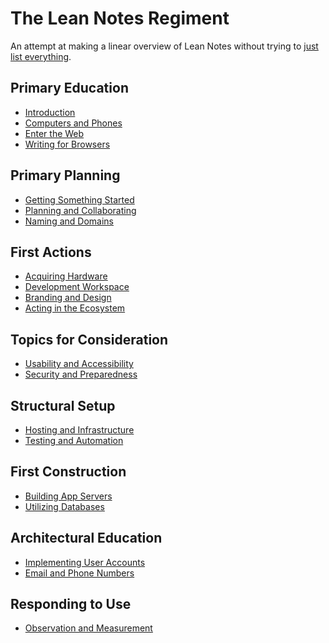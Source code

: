 # The Lean Notes Regiment

An attempt at making a linear overview of Lean Notes without trying to [just list everything](s321e-fq0s8-gra6e-q5p2q-4htff).

## Primary Education

- [Introduction][]
- [Computers and Phones][]
- [Enter the Web][]
- [Writing for Browsers][]

## Primary Planning

- [Getting Something Started][]
- [Planning and Collaborating][]
- [Naming and Domains][]

## First Actions

- [Acquiring Hardware][]
- [Development Workspace][]
- [Branding and Design][]
- [Acting in the Ecosystem][]

## Topics for Consideration

- [Usability and Accessibility][]
- [Security and Preparedness][]

## Structural Setup

- [Hosting and Infrastructure][]
- [Testing and Automation][]

## First Construction

- [Building App Servers][]
- [Utilizing Databases][]

## Architectural Education

- [Implementing User Accounts][]
- [Email and Phone Numbers][]

## Responding to Use

- [Observation and Measurement][]

[Introduction]: h5z1f-3585r-06adb-qtwcd-2n3pc
[Getting Something Started]: 479ar-rj809-wbbj7-0pc94-nvhmv
[Acquiring Hardware]: acnjr-a6j2a-mgajm-vkk2a-asqr5
[Planning and Collaborating]: by0ga-fqep7-gm8t1-an8dw-2qm8s
[Naming and Domains]: s4gtn-a90bz-raask-8hdna-kfrcv
[Branding and Design]: 53qfq-7ydze-f9ad8-ksjep-vx08v
[Acting in the Ecosystem]: 54d3c-25ny6-h782r-bt41t-hs7qk
[Development Workspace]: 5kyjk-hmdne-20btb-2nnc9-89pr8
[Computers and Phones]: 9x78s-p7kay-4gbg8-35gva-z4xrx
[Enter the Web]: 6cpfy-9rq0h-ndaet-12rs3-v28ym
[Writing for Browsers]: 3apva-nsx16-dv8rh-7m0th-ybm0r
[Building App Servers]: q692n-5rhwm-m39eb-afjjf-pk6yn
[Implementing User Accounts]: rt4ha-04jzn-wm9m5-6q6kc-sqfcm
[Utilizing Databases]: 5gz17-zrde9-yc9cn-h8rfj-0fb40
[Testing and Automation]: m9xxz-5df52-8mbjp-th6pz-sw7m5
[Hosting and Infrastructure]: hhypz-mtvwt-g0bq6-n8vma-gzy0y
[Security and Preparedness]: hw6vz-kevem-r3bhk-1xhme-8zvw1
[Email and Phone Numbers]: 5kphh-cm8ce-2h89n-qebh1-8yjg7
[Usability and Accessibility]: 7h9gr-1j891-nqa7e-3hm8z-vrfbb
[Observation and Measurement]: 8tkcm-t75h2-jfa2e-gy8j8-b2b4z
